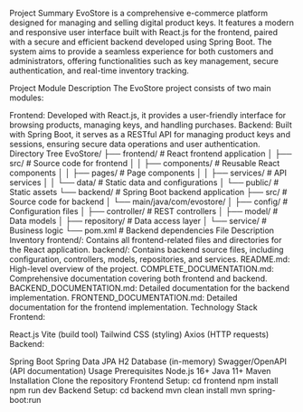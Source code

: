 Project Summary
EvoStore is a comprehensive e-commerce platform designed for managing and selling digital product keys. It features a modern and responsive user interface built with React.js for the frontend, paired with a secure and efficient backend developed using Spring Boot. The system aims to provide a seamless experience for both customers and administrators, offering functionalities such as key management, secure authentication, and real-time inventory tracking.

Project Module Description
The EvoStore project consists of two main modules:

Frontend: Developed with React.js, it provides a user-friendly interface for browsing products, managing keys, and handling purchases.
Backend: Built with Spring Boot, it serves as a RESTful API for managing product keys and sessions, ensuring secure data operations and user authentication.
Directory Tree
EvoStore/
├── frontend/                # React frontend application
│   ├── src/                # Source code for frontend
│   │   ├── components/     # Reusable React components
│   │   ├── pages/          # Page components
│   │   ├── services/       # API services
│   │   └── data/           # Static data and configurations
│   └── public/             # Static assets
└── backend/                # Spring Boot backend application
    ├── src/                # Source code for backend
    │   └── main/java/com/evostore/
    │       ├── config/     # Configuration files
    │       ├── controller/ # REST controllers
    │       ├── model/      # Data models
    │       ├── repository/  # Data access layer
    │       └── service/    # Business logic
    └── pom.xml             # Backend dependencies
File Description Inventory
frontend/: Contains all frontend-related files and directories for the React application.
backend/: Contains backend source files, including configuration, controllers, models, repositories, and services.
README.md: High-level overview of the project.
COMPLETE_DOCUMENTATION.md: Comprehensive documentation covering both frontend and backend.
BACKEND_DOCUMENTATION.md: Detailed documentation for the backend implementation.
FRONTEND_DOCUMENTATION.md: Detailed documentation for the frontend implementation.
Technology Stack
Frontend:

React.js
Vite (build tool)
Tailwind CSS (styling)
Axios (HTTP requests)
Backend:

Spring Boot
Spring Data JPA
H2 Database (in-memory)
Swagger/OpenAPI (API documentation)
Usage
Prerequisites
Node.js 16+
Java 11+
Maven
Installation
Clone the repository
Frontend Setup:
cd frontend
npm install
npm run dev
Backend Setup:
cd backend
mvn clean install
mvn spring-boot:run
